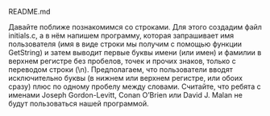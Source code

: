 README.md

Давайте поближе познакомимся со строками. Для этого создадим файл 
initials.c, а в нём напишем программу, которая запрашивает имя 
пользователя (имя в виде строки мы получим с помощью функции GetString) 
и затем выводит первые буквы имени (или имен) и фамилии в верхнем 
регистре без пробелов, точек и прочих знаков, только с переводом строки 
(\n).
Предполагаем, что пользователи вводят исключительно буквы (в нижнем или 
верхнем регистре, или обоих сразу) плюс по одному пробелу между словами. 
Считайте, что ребята с именами Joseph Gordon-Levitt, Conan O’Brien или 
David J. Malan не будут пользоваться нашей программой. 
